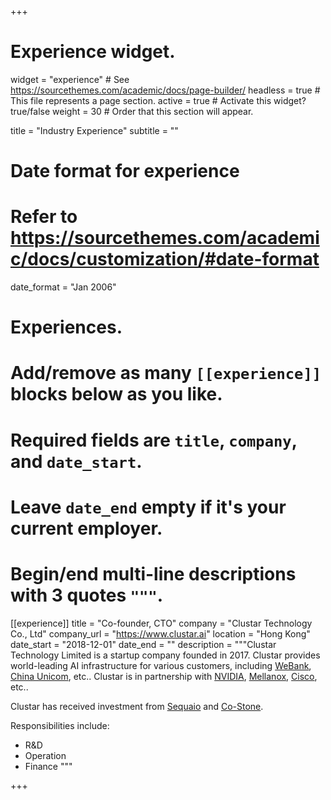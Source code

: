+++
# Experience widget.
widget = "experience"  # See https://sourcethemes.com/academic/docs/page-builder/
headless = true  # This file represents a page section.
active = true  # Activate this widget? true/false
weight = 30  # Order that this section will appear.

title = "Industry Experience"
subtitle = ""

# Date format for experience
#   Refer to https://sourcethemes.com/academic/docs/customization/#date-format
date_format = "Jan 2006"

# Experiences.
#   Add/remove as many `[[experience]]` blocks below as you like.
#   Required fields are `title`, `company`, and `date_start`.
#   Leave `date_end` empty if it's your current employer.
#   Begin/end multi-line descriptions with 3 quotes `"""`.
[[experience]]
  title = "Co-founder, CTO"
  company = "Clustar Technology Co., Ltd"
  company_url = "https://www.clustar.ai"
  location = "Hong Kong"
  date_start = "2018-12-01"
  date_end = ""
  description = """Clustar Technology Limited is a startup company founded in 2017. Clustar provides world-leading AI infrastructure for various customers, including [WeBank](https://www.webank.com/en/), [China Unicom](https://www.mychinaunicom.com), etc.. Clustar is in partnership with [NVIDIA](https://www.nvidia.com/en-us/), [Mellanox](https://www.mellanox.com), [Cisco](https://www.cisco.com), etc..

  Clustar has received investment from [Sequaio](https://www.sequoiacap.com) and [Co-Stone](http://en.stonevc.com).

  Responsibilities include:
  
  * R&D
  * Operation
  * Finance
  """

+++
